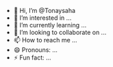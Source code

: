 - 👋 Hi, I’m @Tonaysaha
- 👀 I’m interested in ...
- 🌱 I’m currently learning ...
- 💞️ I’m looking to collaborate on ...
- 📫 How to reach me ...
- 😄 Pronouns: ...
- ⚡ Fun fact: ...

<!---
Tonaysaha/Tonaysaha is a ✨ special ✨ repository because its `README.md` (this file) appears on your GitHub profile.
You can click the Preview link to take a look at your changes.
--->
